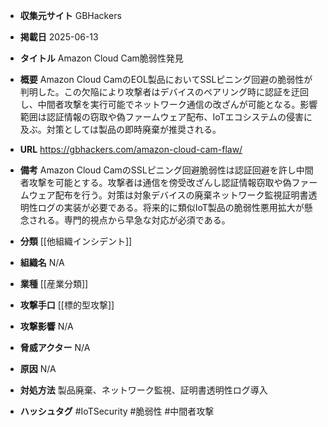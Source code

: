 - **収集元サイト**
GBHackers

- **掲載日**
2025-06-13

- **タイトル**
Amazon Cloud Cam脆弱性発見

- **概要**
Amazon Cloud CamのEOL製品においてSSLピニング回避の脆弱性が判明した。この欠陥により攻撃者はデバイスのペアリング時に認証を迂回し、中間者攻撃を実行可能でネットワーク通信の改ざんが可能となる。影響範囲は認証情報の窃取や偽ファームウェア配布、IoTエコシステムの侵害に及ぶ。対策としては製品の即時廃棄が推奨される。

- **URL**
https://gbhackers.com/amazon-cloud-cam-flaw/

- **備考**
Amazon Cloud CamのSSLピニング回避脆弱性は認証回避を許し中間者攻撃を可能とする。攻撃者は通信を傍受改ざんし認証情報窃取や偽ファームウェア配布を行う。対策は対象デバイスの廃棄ネットワーク監視証明書透明性ログの実装が必要である。将来的に類似IoT製品の脆弱性悪用拡大が懸念される。専門的視点から早急な対応が必須である。

- **分類**
[[他組織インシデント]]

- **組織名**
N/A

- **業種**
[[産業分類]]

- **攻撃手口**
[[標的型攻撃]]

- **攻撃影響**
N/A

- **脅威アクター**
N/A

- **原因**
N/A

- **対処方法**
製品廃棄、ネットワーク監視、証明書透明性ログ導入

- **ハッシュタグ**
#IoTSecurity #脆弱性 #中間者攻撃
